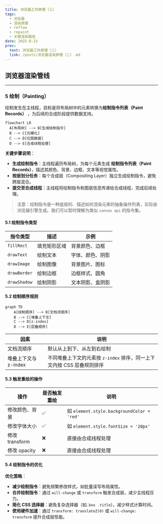 ```yaml
---
title: 浏览器工作原理（三）
tags:
  - 浏览器
  - 渲染原理
  - reflow
  - repaint
  - 关键渲染路径
date: 2025-8-23
prev:
  text: 浏览器工作原理（二）
  link: /posts/浏览器渲染原理（二）.md
---
```


## 浏览器渲染管线

---

### 5 绘制（Painting）

绘制发生在主线程 ​​，目标是将布局树中的元素转换为**绘制指令列表（Paint Records）** ​​，为后续的合成阶段提供数据支持。

```mermaid
flowchart LR
  A[布局树] --> B[生成绘制指令]
  B --> C[光栅化]
  C --> D[位图数据]
  D --> E[合成线程处理]
```

**关键步骤说明**：

- **生成绘制指令**：主线程遍历布局树，为每个元素生成 **绘制指令列表（Paint Records）**，描述其颜色、背景、边框、文本等视觉属性。
- **按层划分任务**：每个合成层（Compositing Layer）独立生成绘制指令，避免跨层混合。
- **提交至合成线程**：主线程将绘制指令和图层信息传递给合成线程，完成后续处理。

> 注意：绘制指令是一种底层的、描述如何渲染元素的抽象操作列表，实际由浏览器引擎生成。我们可以暂时理解为类似 `canvas api` 的指令集。

#### 5.1 绘制指令类型

| 指令类型     | 描述         | 示例             |
| ------------ | ------------ | ---------------- |
| `fillRect`   | 填充矩形区域 | 背景颜色、边框   |
| `drawText`   | 绘制文本     | 字体、颜色、阴影 |
| `drawImage`  | 绘制图像     | 背景图片、图标   |
| `drawBorder` | 绘制边框     | 边框样式、圆角   |
| `drawShadow` | 绘制阴影     | 文本阴影、盒阴影 |

#### 5.2 绘制顺序规则

```mermaid
graph TD
    A[绘制顺序] --> B[文档流顺序]
    B --> C[堆叠上下文]
    C --> D[z-index]
    D --> E[层叠顺序]
```

| 因素                 | 说明                                                                   |
| -------------------- | ---------------------------------------------------------------------- |
| 文档流顺序           | 默认从上到下、从左到右绘制                                             |
| 堆叠上下文与 z-index | 不同堆叠上下文的元素按 `z-index` 排序，同一上下文内按 CSS 层叠规则排序 |

#### 5.3 触发重绘的操作

| 操作           | 是否触发重绘 | 说明                                       |
| -------------- | ------------ | ------------------------------------------ |
| 修改颜色、背景 | ✅           | 如 `element.style.backgroundColor = 'red'` |
| 修改字体大小   | ✅           | 如 `element.style.fontSize = '20px'`       |
| 修改 transform | ❌           | 直接由合成线程处理                         |
| 修改 opacity   | ❌           | 直接由合成线程处理                         |

#### 5.4 绘制指令的优化

**优化策略**：

- **减少绘制指令**：避免频繁修改样式，如批量读写布局属性。
- **合并绘制指令**：通过 `will-change` 或 `transform` 触发合成层，减少主线程压力。
- **简化 CSS 选择器**：避免复杂选择器（如`.box .title`），减少样式计算时间。
- **使用硬件加速**：通过 `transform: translateZ(0)` 或 `will-change: transform` 提升合成层性能。
